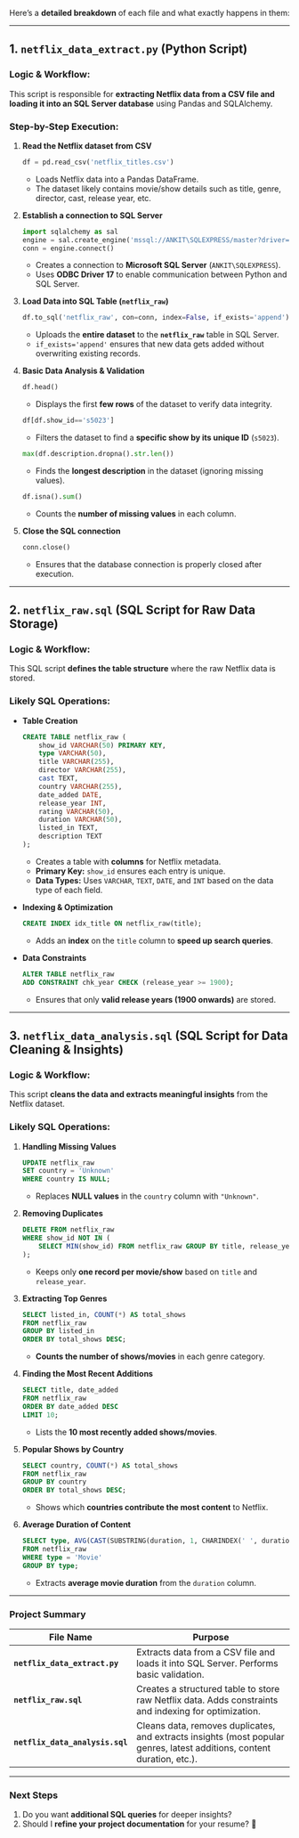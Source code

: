 Here’s a **detailed breakdown** of each file and what exactly happens in them:  

---

## **1. `netflix_data_extract.py` (Python Script)**
### **Logic & Workflow:**  
This script is responsible for **extracting Netflix data from a CSV file and loading it into an SQL Server database** using Pandas and SQLAlchemy.  

### **Step-by-Step Execution:**
1. **Read the Netflix dataset from CSV**  
   ```python
   df = pd.read_csv('netflix_titles.csv')
   ```
   - Loads Netflix data into a Pandas DataFrame.  
   - The dataset likely contains movie/show details such as title, genre, director, cast, release year, etc.  

2. **Establish a connection to SQL Server**  
   ```python
   import sqlalchemy as sal
   engine = sal.create_engine('mssql://ANKIT\SQLEXPRESS/master?driver=ODBC+DRIVER+17+FOR+SQL+SERVER')
   conn = engine.connect()
   ```
   - Creates a connection to **Microsoft SQL Server** (`ANKIT\SQLEXPRESS`).  
   - Uses **ODBC Driver 17** to enable communication between Python and SQL Server.  

3. **Load Data into SQL Table (`netflix_raw`)**  
   ```python
   df.to_sql('netflix_raw', con=conn, index=False, if_exists='append')
   ```
   - Uploads the **entire dataset** to the **`netflix_raw`** table in SQL Server.  
   - `if_exists='append'` ensures that new data gets added without overwriting existing records.  

4. **Basic Data Analysis & Validation**  
   ```python
   df.head()
   ```
   - Displays the first **few rows** of the dataset to verify data integrity.  

   ```python
   df[df.show_id=='s5023']
   ```
   - Filters the dataset to find a **specific show by its unique ID** (`s5023`).  

   ```python
   max(df.description.dropna().str.len())
   ```
   - Finds the **longest description** in the dataset (ignoring missing values).  

   ```python
   df.isna().sum()
   ```
   - Counts the **number of missing values** in each column.  

5. **Close the SQL connection**  
   ```python
   conn.close()
   ```
   - Ensures that the database connection is properly closed after execution.  

---

## **2. `netflix_raw.sql` (SQL Script for Raw Data Storage)**
### **Logic & Workflow:**  
This SQL script **defines the table structure** where the raw Netflix data is stored.  

### **Likely SQL Operations:**
- **Table Creation**  
  ```sql
  CREATE TABLE netflix_raw (
      show_id VARCHAR(50) PRIMARY KEY,
      type VARCHAR(50),
      title VARCHAR(255),
      director VARCHAR(255),
      cast TEXT,
      country VARCHAR(255),
      date_added DATE,
      release_year INT,
      rating VARCHAR(50),
      duration VARCHAR(50),
      listed_in TEXT,
      description TEXT
  );
  ```
  - Creates a table with **columns** for Netflix metadata.  
  - **Primary Key:** `show_id` ensures each entry is unique.  
  - **Data Types:** Uses `VARCHAR`, `TEXT`, `DATE`, and `INT` based on the data type of each field.  

- **Indexing & Optimization**  
  ```sql
  CREATE INDEX idx_title ON netflix_raw(title);
  ```
  - Adds an **index** on the `title` column to **speed up search queries**.  

- **Data Constraints**  
  ```sql
  ALTER TABLE netflix_raw 
  ADD CONSTRAINT chk_year CHECK (release_year >= 1900);
  ```
  - Ensures that only **valid release years (1900 onwards)** are stored.  

---

## **3. `netflix_data_analysis.sql` (SQL Script for Data Cleaning & Insights)**
### **Logic & Workflow:**  
This script **cleans the data and extracts meaningful insights** from the Netflix dataset.  

### **Likely SQL Operations:**
1. **Handling Missing Values**  
   ```sql
   UPDATE netflix_raw
   SET country = 'Unknown'
   WHERE country IS NULL;
   ```
   - Replaces **NULL values** in the `country` column with `"Unknown"`.  

2. **Removing Duplicates**  
   ```sql
   DELETE FROM netflix_raw
   WHERE show_id NOT IN (
       SELECT MIN(show_id) FROM netflix_raw GROUP BY title, release_year
   );
   ```
   - Keeps only **one record per movie/show** based on `title` and `release_year`.  

3. **Extracting Top Genres**  
   ```sql
   SELECT listed_in, COUNT(*) AS total_shows
   FROM netflix_raw
   GROUP BY listed_in
   ORDER BY total_shows DESC;
   ```
   - **Counts the number of shows/movies** in each genre category.  

4. **Finding the Most Recent Additions**  
   ```sql
   SELECT title, date_added
   FROM netflix_raw
   ORDER BY date_added DESC
   LIMIT 10;
   ```
   - Lists the **10 most recently added shows/movies**.  

5. **Popular Shows by Country**  
   ```sql
   SELECT country, COUNT(*) AS total_shows
   FROM netflix_raw
   GROUP BY country
   ORDER BY total_shows DESC;
   ```
   - Shows which **countries contribute the most content** to Netflix.  

6. **Average Duration of Content**  
   ```sql
   SELECT type, AVG(CAST(SUBSTRING(duration, 1, CHARINDEX(' ', duration) - 1) AS INT)) AS avg_duration
   FROM netflix_raw
   WHERE type = 'Movie'
   GROUP BY type;
   ```
   - Extracts **average movie duration** from the `duration` column.  

---

### **Project Summary**
| **File Name**              | **Purpose** |
|---------------------------|------------|
| **`netflix_data_extract.py`** | Extracts data from a CSV file and loads it into SQL Server. Performs basic validation. |
| **`netflix_raw.sql`** | Creates a structured table to store raw Netflix data. Adds constraints and indexing for optimization. |
| **`netflix_data_analysis.sql`** | Cleans data, removes duplicates, and extracts insights (most popular genres, latest additions, content duration, etc.). |

---

### **Next Steps**
1. Do you want **additional SQL queries** for deeper insights?  
2. Should I **refine your project documentation** for your resume? 🚀
